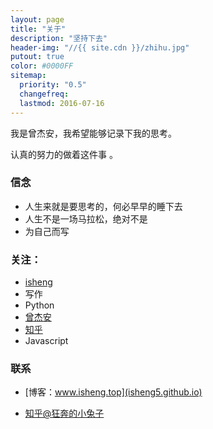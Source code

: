 ```yaml
---
layout: page
title: "关于"
description: "坚持下去"
header-img: "//{{ site.cdn }}/zhihu.jpg"
putout: true
color: #0000FF
sitemap:
  priority: "0.5"
  changefreq:
  lastmod: 2016-07-16
---
```


我是曾杰安，我希望能够记录下我的思考。

认真的努力的做着这件事 。

### 信念


- 人生来就是要思考的，何必早早的睡下去
- 人生不是一场马拉松，绝对不是
- 为自己而写


### 关注：


- [isheng](http://www.github.com/isheng5)
- 写作
- Python
- [曾杰安](http://isheng5.github.io)
- [知乎](https://www.zhihu.com/people/isheng5)
- Javascript


### 联系

- [博客：www.isheng.top](isheng5.github.io)

- [知乎@狂奔的小兔子](http://www.zhihu.com/people/isheng5)
